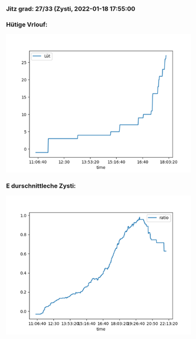 ### Jitz grad: 27/33 (Zysti, 2022-01-18 17:55:00

### Hütige Vrlouf:
![Graph](Today.png)

### E durschnittleche Zysti:
![Graph](Zysti.png)